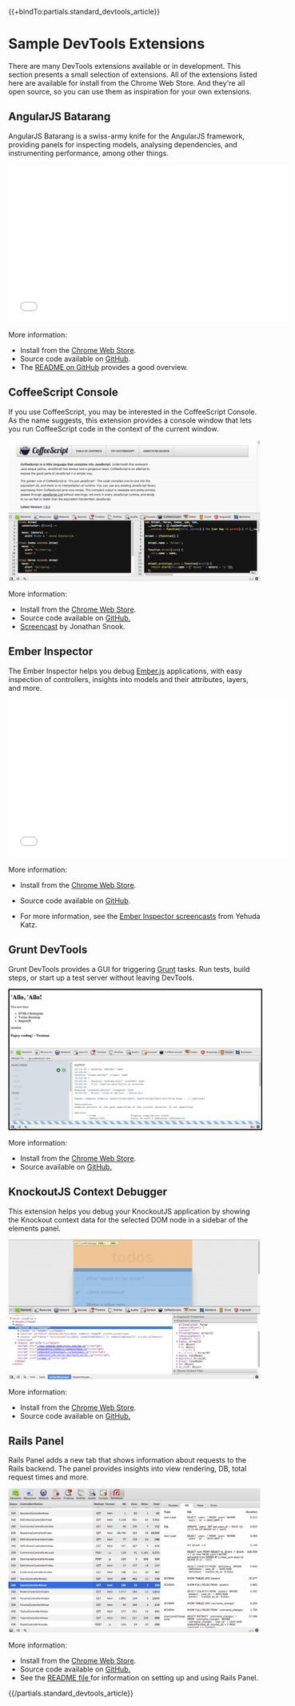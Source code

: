 {{+bindTo:partials.standard_devtools_article}}

# Sample DevTools Extensions

There are many DevTools extensions available or in development. This section 
presents a small selection of extensions. All of the extensions listed here are 
available for install from the Chrome Web Store. And they're all open source, so 
you can use them as inspiration for your own extensions.

## AngularJS Batarang

AngularJS Batarang is a swiss-army knife for the AngularJS framework, 
providing panels for inspecting models, analysing dependencies, and 
instrumenting performance, among other things. 


<object width="560" height="315">
  <param name="movie" 
    value="//www.youtube.com/v/q-7mhcHXSfM?version=3&amp;hl=en_US"></param>
  <param name="allowFullScreen" value="true"></param>
  <param name="allowscriptaccess" value="always"></param>
  <embed src="//www.youtube.com/v/q-7mhcHXSfM?version=3&amp;hl=en_US" 
    type="application/x-shockwave-flash" width="560" height="315" 
    allowscriptaccess="always" allowfullscreen="true"></embed>
</object>

More information:

* Install from the [Chrome Web 
  Store](https://chrome.google.com/webstore/detail/ighdmehidhipcmcojjgiloacoafjmpfk).
* Source code available on 
  [GitHub](https://github.com/angular/angularjs-batarang).
* The 
  [README on GitHub](https://github.com/angular/angularjs-batarang/#readme)
  provides a good overview.

## CoffeeScript Console

If you use CoffeeScript, you may be interested in the CoffeeScript Console. As 
the name suggests, this extension provides a console window that lets you run 
CoffeeScript code in the context of the current window.

<img src="sample-extensions-files/coffeescript.jpg" alt=""/> 

More information:

* Install from the [Chrome Web 
  Store](https://chrome.google.com/webstore/detail/coffeeconsole/ladbkfdlnaibelfidknofapbbdlhadfp).
* Source code available on 
  [GitHub.](https://github.com/snookca/CoffeeConsole)
* [Screencast](https://www.youtube.com/watch?feature=player_embedded&v=vKbTW2ICvIw) 
  by Jonathan Snook.

## Ember Inspector

The Ember Inspector helps you debug [Ember.js](http://emberjs.com/) 
applications, with easy inspection of controllers, insights into models and 
their attributes, layers, and more.

<object width="560" height="315">
  <param name="movie" 
    value="//www.youtube.com/v/0B9leRf5kuo?hl=en_US&amp;version=3"></param>
  <param name="allowFullScreen" value="true"></param>
  <param name="allowscriptaccess" value="always"></param>
  <embed src="//www.youtube.com/v/0B9leRf5kuo?hl=en_US&amp;version=3" 
    type="application/x-shockwave-flash" width="560" height="315" 
    allowscriptaccess="always" allowfullscreen="true"></embed>
</object>

More information:

* Install from the [Chrome Web 
  Store](https://chrome.google.com/webstore/detail/ember-inspector/bmdblncegkenkacieihfhpjfppoconhi).
* Source code available on [GitHub](https://github.com/tildeio/ember-extension).

* For more information, see the [Ember Inspector 
  screencasts](http://www.youtube.com/user/wycats/videos?query=inspector) from 
  Yehuda Katz.

## Grunt DevTools

Grunt DevTools provides a GUI for triggering [Grunt](http://gruntjs.com/) tasks. 
Run tests, build steps, or start up a test server without leaving DevTools.

<img src="sample-extensions-files/grunt.jpg" style="border: 2px solid black;" alt=""/> 

More information:

* Install from the [Chrome Web 
  Store](https://chrome.google.com/webstore/detail/grunt-devtools/fbiodiodggnlakggeeckkjccjhhjndnb?hl=en).
* Source available on [GitHub.](https://github.com/vladikoff/grunt-devtools)

## KnockoutJS Context Debugger

This extension helps you debug your KnockoutJS application by showing the 
Knockout context data for the selected DOM node in a sidebar of the elements 
panel. 

<img src="sample-extensions-files/knockout.jpg" alt=""/> 

More information:

* Install from the [Chrome Web 
  Store](https://chrome.google.com/webstore/detail/knockoutjs-context-debugg/oddcpmchholgcjgjdnfjmildmlielhof).
* Source code available on 
  [GitHub.](https://github.com/timstuyckens/chromeextensions-knockoutjs)

## Rails Panel

Rails Panel adds a new tab that shows information about requests to the Rails 
backend. The panel provides insights into view rendering, DB, total request 
times and more. 

<img src="sample-extensions-files/rails.jpg" alt=""/> 

More information:

* Install from the [Chrome Web 
  Store](https://chrome.google.com/webstore/detail/railspanel/gjpfobpafnhjhbajcjgccbbdofdckggg).
* Source code available on [GitHub.](https://github.com/dejan/rails_panel)
* See the [README file ](https://github.com/dejan/rails_panel#readme)for 
  information on setting up and using Rails Panel.

{{/partials.standard_devtools_article}}
